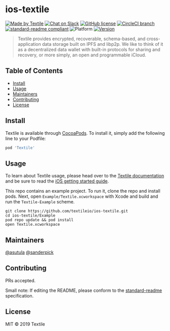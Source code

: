 # ios-textile

[![Made by Textile](https://img.shields.io/badge/made%20by-Textile-informational.svg?style=popout-square)](https://textile.io)
[![Chat on Slack](https://img.shields.io/badge/slack-slack.textile.io-informational.svg?style=popout-square)](https://slack.textile.io)
[![GitHub license](https://img.shields.io/github/license/textileio/ios-textile.svg?style=popout-square)](./LICENSE)
[![CircleCI branch](https://img.shields.io/circleci/project/github/textileio/ios-textile/master.svg?style=popout-square)](https://circleci.com/gh/textileio/ios-textile)
[![standard-readme compliant](https://img.shields.io/badge/readme%20style-standard-brightgreen.svg?style=popout-square)](https://github.com/RichardLitt/standard-readme)
![Platform](https://img.shields.io/badge/platform-ios-lightgrey.svg?style=popout-square)
[![Version](https://img.shields.io/cocoapods/v/Textile.svg?style=popout-square)](https://cocoapods.org/pods/Textile)

> Textile provides encrypted, recoverable, schema-based, and cross-application data storage built on IPFS and libp2p. We like to think of it as a decentralized data wallet with built-in protocols for sharing and recovery, or more simply, an open and programmable iCloud.

## Table of Contents

- [Install](#install)
- [Usage](#usage)
- [Maintainers](#maintainers)
- [Contributing](#contributing)
- [License](#license)

## Install

Textile is available through [CocoaPods](https://cocoapods.org). To install
it, simply add the following line to your Podfile:

```ruby
pod 'Textile'
```

## Usage

To learn about Textile usage, please head over to the [Textile documentation](https://docs.textile.io/) and be sure to read the [iOS getting started guide](https://docs.textile.io/develop/clients/ios/).

This repo contains an example project. To run it, clone the repo and install pods. Next, open `Example/Textile.xcworkspace` with Xcode and build and run the `Textile-Example` scheme.

```
git clone https://github.com/textileio/ios-textile.git
cd ios-textile/Example
pod repo update && pod install
open Textile.xcworkspace
```

## Maintainers

[@asutula](https://github.com/asutula)
[@sanderpick](https://github.com/sanderpick)

## Contributing

PRs accepted.

Small note: If editing the README, please conform to the [standard-readme](https://github.com/RichardLitt/standard-readme) specification.

## License

MIT © 2019 Textile
